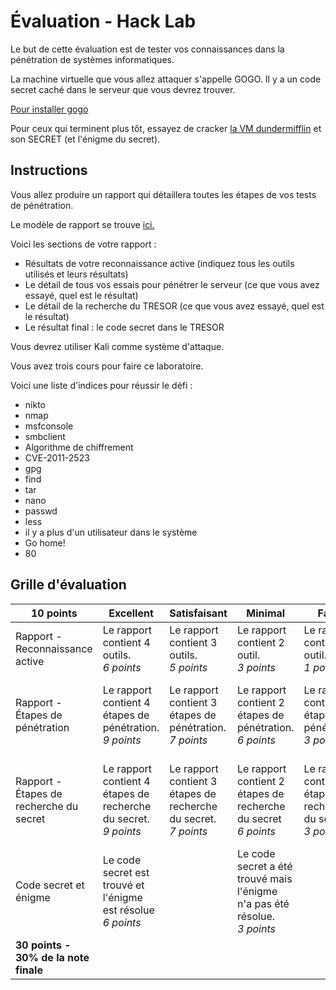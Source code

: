 # Évaluation - Hack Lab

[dundermifflin]: ../labo/Installation_DunderMifflin.md 'Dundermifflin - Hack Lab'
[gogo]: ../labo/Installation_Gogo_VirtualBox.md 'Gogo - Hack Lab'

Le but de cette évaluation est de tester vos connaissances dans la pénétration de systèmes informatiques.

La machine virtuelle que vous allez attaquer s'appelle GOGO. Il y a un code secret caché dans le serveur que vous devrez trouver.

[Pour installer gogo][gogo]

Pour ceux qui terminent plus tôt, essayez de cracker [la VM dundermifflin][dundermifflin] et son SECRET (et l'énigme du secret).

## Instructions

Vous allez produire un rapport qui détaillera toutes les étapes de vos tests de pénétration.

Le modèle de rapport se trouve [ici.](https://cegepvicto.sharepoint.com/:w:/s/guidemac/Ef6q_OhmqwlCsLsHjHSCPPQBRlHKMBUIuyldcp4-Oq7eZQ?e=EOhbCf)

Voici les sections de votre rapport :

- Résultats de votre reconnaissance active (indiquez tous les outils utilisés et leurs résultats)
- Le détail de tous vos essais pour pénétrer le serveur (ce que vous avez essayé, quel est le résultat)
- Le détail de la recherche du TRESOR (ce que vous avez essayé, quel est le résultat)
- Le résultat final : le code secret dans le TRESOR

Vous devrez utiliser Kali comme système d'attaque.

Vous avez trois cours pour faire ce laboratoire.

Voici une liste d'indices pour réussir le défi :

- nikto
- nmap
- msfconsole
- smbclient
- Algorithme de chiffrement
- CVE-2011-2523
- gpg
- find
- tar
- nano
- passwd
- less
- il y a plus d'un utilisateur dans le système
- Go home!
- 80


## Grille d'évaluation

| 10 points                               | Excellent                                                             | Satisfaisant                                                          | Minimal                                                                         | Faible                                                            | Insuffisant                                                               |
| --------------------------------------- | --------------------------------------------------------------------- | --------------------------------------------------------------------- | ------------------------------------------------------------------------------- | ----------------------------------------------------------------- | ------------------------------------------------------------------------- |
| Rapport - Reconnaissance active         | Le rapport contient 4 outils. <br/> _6 points_                        | Le rapport contient 3 outils. <br/> _5 points_                        | Le rapport contient 2 outil. <br/> _3 points_                                   | Le rapport contient 1 outil. <br/> _1 point_                      | Le rapport ne contient pas d'outil. <br/> _0 point_                       |
| Rapport - Étapes de pénétration         | Le rapport contient 4 étapes de pénétration. <br/> _9 points_         | Le rapport contient 3 étapes de pénétration. <br/> _7 points_         | Le rapport contient 2 étapes de pénétration. <br/> _6 points_                   | Le rapport contient 1 étape de pénétration.<br/> _3 points_       | Le rapport ne contient pas d'étape de pénétration <br/> _0 point_         |
| Rapport - Étapes de recherche du secret | Le rapport contient 4 étapes de recherche du secret. <br/> _9 points_ | Le rapport contient 3 étapes de recherche du secret. <br/> _7 points_ | Le rapport contient 2 étapes de recherche du secret <br/> _6 points_            | Le rapport contient 1 étape de recherche du secret<br/> _3 point_ | Le rapport ne contient pas d'étape de recherche du secret <br/> _0 point_ |
| Code secret et énigme                   | Le code secret est trouvé et l'énigme est résolue <br/> _6 points_    |                                                                       | Le code secret a été trouvé mais l'énigme n'a pas été résolue. <br/> _3 points_ |                                                                   | Le code secret n'a pas été trouvé. <br/> _0 point_                        |
| **30 points - 30% de la note finale**   |                                                                       |                                                                       |                                                                                 |
